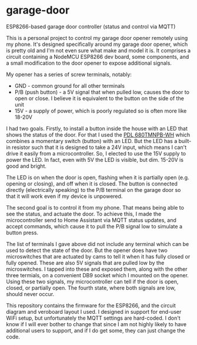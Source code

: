 # garage-door

ESP8266-based garage door controller (status and control via MQTT)

This is a personal project to control my garage door opener remotely using my phone. It's designed specifically around my garage door opener, which is pretty old and I'm not even sure what make and model it is. It comprises a circuit containing a NodeMCU ESP8266 dev board, some components, and a small modification to the door opener to expose additional signals.

My opener has a series of screw terminals, notably:

- GND - common ground for all other terminals
- P/B (push button) - a 5V signal that when pulled low, causes the door to open or close. I believe it is equivalent to the button on the side of the unit
- 15V - a supply of power, which is poorly regulated so is often more like 18-20V

I had two goals. Firstly, to install a button inside the house with an LED that shows the status of the door.  For that I used the [PDL 680TMNPB-WH](https://www.scottelectrical.co.nz/shop/switch-gear-wiring-devices/modulesmechs/specialty/pdl-switch-elv-tactile-red-neon/) which combines a momentary switch (button) with an LED. But the LED has a built-in resistor such that it is designed to take a 24V input, which means I can't drive it easily from a microcontroller. So, I elected to use the 15V supply to power the LED. In fact, even with 5V the LED is visible, but dim. 15-20V is good and bright.

The LED is on when the door is open, flashing when it is partially open (e.g. opening or closing), and off when it is closed. The button is connected directly (electrically speaking) to the P/B terminal on the garage door so that it will work even if my device is unpowered.

The second goal is to control it from my phone. That means being able to see the status, and actuate the door. To achieve this, I made the microcontroller send to Home Assistant via MQTT status updates, and accept commands, which cause it to pull the P/B signal low to simulate a button press.

The list of terminals I gave above did not include any terminal which can be used to detect the state of the door. But the opener does have two microswitches that are actuated by cams to tell it when it has fully closed or fully opened. These are also 5V signals that are pulled low by the microswitches. I tapped into these and exposed them, along with the other three termials, on a convenient DB9 socket which I mounted on the opener. Using these two signals, my microcontroller can tell if the door is open, closed, or partially open. The fourth state, where both signals are low, should never occur.

This repository contains the firmware for the ESP8266, and the circuit diagram and veroboard layout I used. I designed in support for end-user WiFi setup, but unfortunately the MQTT settings are hard-coded. I don't know if I will ever bother to change that since I am not highly likely to have additional users to support, and if I do get some, they can just change the code.
